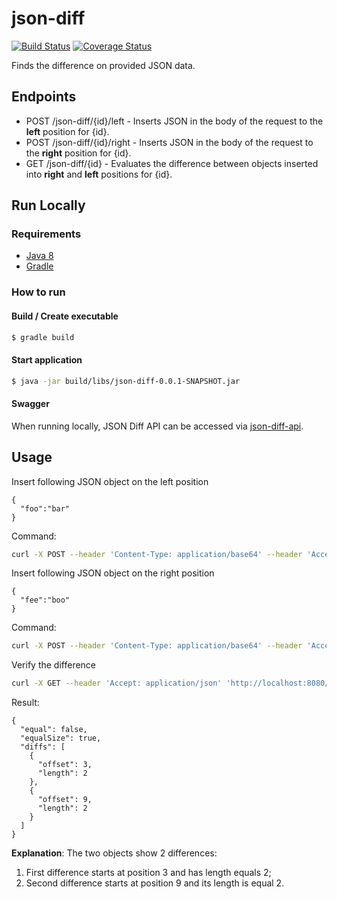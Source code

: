# json-diff

<!--- badges -->
[![Build Status](https://travis-ci.org/xeniaka/json-diff.svg)](http://travis-ci.org/xeniaka/json-diff)
[![Coverage Status](https://coveralls.io/repos/github/xeniaka/json-diff/badge.svg?branch=master)](https://coveralls.io/github/xeniaka/json-diff?branch=master)

Finds the difference on provided JSON data.

## Endpoints
* POST /json-diff/{id}/left - Inserts JSON in the body of the request to the **left** position for {id}.
* POST /json-diff/{id}/right - Inserts JSON in the body of the request to the **right** position for {id}.
* GET /json-diff/{id} - Evaluates the difference between objects inserted into **right** and **left** positions for {id}.

## Run Locally

### Requirements
* [Java 8](http://www.oracle.com/technetwork/pt/java/javase/downloads/jdk8-downloads-2133151.html)
* [Gradle](https://gradle.org/install/)

### How to run
#### Build / Create executable
```sh
$ gradle build
```

#### Start application
```sh
$ java -jar build/libs/json-diff-0.0.1-SNAPSHOT.jar
```

#### Swagger
When running locally, JSON Diff API can be accessed via
[json-diff-api](http://localhost:8080/swagger-ui.html#/json45diff45controller).

## Usage
Insert following JSON object on the left position
```
{
  "foo":"bar"
}
```
Command:

```sh
curl -X POST --header 'Content-Type: application/base64' --header 'Accept: application/json' -d '{"foo":"bar"}' 'http://localhost:8080/json-diff/test/left'
```

Insert following JSON object on the right position
```
{
  "fee":"boo"
}
```
Command:

```sh
curl -X POST --header 'Content-Type: application/base64' --header 'Accept: application/json' -d '{"fee":"boo"}' 'http://localhost:8080/json-diff/test/right'
```
Verify the difference

```sh
curl -X GET --header 'Accept: application/json' 'http://localhost:8080/json-diff/test'
```

Result:
```
{
  "equal": false,
  "equalSize": true,
  "diffs": [
    {
      "offset": 3,
      "length": 2
    },
    {
      "offset": 9,
      "length": 2
    }
  ]
}
```
**Explanation**: The two objects show 2 differences:
1. First difference starts at position 3 and has length equals 2;
2. Second difference starts at position 9 and its length is equal 2.